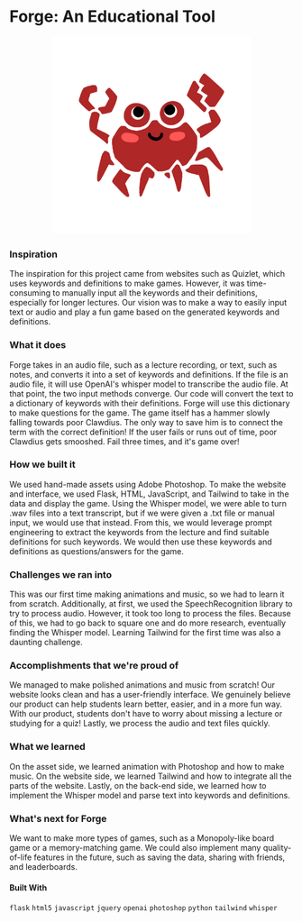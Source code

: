 # Forge: An Educational Tool
<p align="center">
    <img src="/static/assets/crab_idle.gif" width="350px"/>
</p>

### Inspiration

The inspiration for this project came from websites such as Quizlet, which uses keywords and definitions to make games. However, it was time-consuming to manually input all the keywords and their definitions, especially for longer lectures. Our vision was to make a way to easily input text or audio and play a fun game based on the generated keywords and definitions.

### What it does

Forge takes in an audio file, such as a lecture recording, or text, such as notes, and converts it into a set of keywords and definitions. If the file is an audio file, it will use OpenAI's whisper model to transcribe the audio file. At that point, the two input methods converge. Our code will convert the text to a dictionary of keywords with their definitions. Forge will use this dictionary to make questions for the game. The game itself has a hammer slowly falling towards poor Clawdius. The only way to save him is to connect the term with the correct definition! If the user fails or runs out of time, poor Clawdius gets smooshed. Fail three times, and it's game over!

### How we built it

We used hand-made assets using Adobe Photoshop. To make the website and interface, we used Flask, HTML, JavaScript, and Tailwind to take in the data and display the game. Using the Whisper model, we were able to turn .wav files into a text transcript, but if we were given a .txt file or manual input, we would use that instead. From this, we would leverage prompt engineering to extract the keywords from the lecture and find suitable definitions for such keywords. We would then use these keywords and definitions as questions/answers for the game.

### Challenges we ran into

This was our first time making animations and music, so we had to learn it from scratch. Additionally, at first, we used the SpeechRecognition library to try to process audio. However, it took too long to process the files. Because of this, we had to go back to square one and do more research, eventually finding the Whisper model. Learning Tailwind for the first time was also a daunting challenge.

### Accomplishments that we're proud of

We managed to make polished animations and music from scratch! Our website looks clean and has a user-friendly interface. We genuinely believe our product can help students learn better, easier, and in a more fun way. With our product, students don't have to worry about missing a lecture or studying for a quiz! Lastly, we process the audio and text files quickly.

### What we learned

On the asset side, we learned animation with Photoshop and how to make music. On the website side, we learned Tailwind and how to integrate all the parts of the website. Lastly, on the back-end side, we learned how to implement the Whisper model and parse text into keywords and definitions.

### What's next for Forge

We want to make more types of games, such as a Monopoly-like board game or a memory-matching game. We could also implement many quality-of-life features in the future, such as saving the data, sharing with friends, and leaderboards.

#### Built With

`flask` `html5` `javascript` `jquery` `openai` `photoshop` `python` `tailwind` `whisper`
